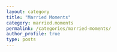 ```yaml
---
layout: category
title: "Married Moments"
category: married.moments
permalink: /categories/married-moments/
author_profile: true
type: posts
---
```

